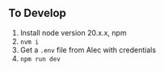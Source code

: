 ## To Develop

1. Install node version 20.x.x, npm
1. `nvm i`
1. Get a `.env` file from Alec with credentials
1. `npm run dev`

